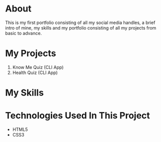 # About

This is my first portfolio consisting of all my social media handles, a brief intro of mine, my skills and my portfolio consisting of all my projects from basic to advance.

# My Projects

1. Know Me Quiz (CLI App)
2. Health Quiz (CLI App)

# My Skills

# Technologies Used In This Project

- HTML5
- CSS3
